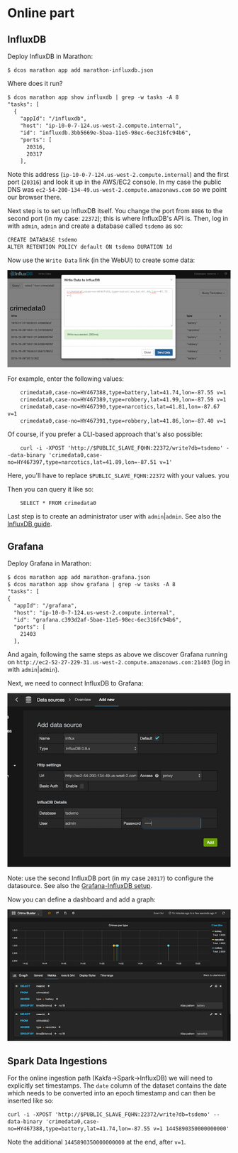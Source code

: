 # Online part

## InfluxDB

Deploy InfluxDB in Marathon:

    $ dcos marathon app add marathon-influxdb.json

Where does it run?

    $ dcos marathon app show influxdb | grep -w tasks -A 8
    "tasks": [
      {
        "appId": "/influxdb",
        "host": "ip-10-0-7-124.us-west-2.compute.internal",
        "id": "influxdb.3bb5669e-5baa-11e5-98ec-6ec316fc94b6",
        "ports": [
          20316,
          20317
        ],
        
Note this address (`ip-10-0-7-124.us-west-2.compute.internal`) and the first port (`20316`) and look it up in the AWS/EC2 console. In my case the public DNS was `ec2-54-200-134-49.us-west-2.compute.amazonaws.com` so we point our browser there.

Next step is to set up InfluxDB itself. You change the port from `8086` to the second port (in my case: `22372`); this is where InfluxDB's API is. Then, log in with `admin`, `admin` and create a database called `tsdemo` as so:

    CREATE DATABASE tsdemo
    ALTER RETENTION POLICY default ON tsdemo DURATION 1d

Now use the `Write Data` link (in the WebUI) to create some data:

![Influx Write Data](../img/influx-write-data.png)

For example, enter the following values:

        crimedata0,case-no=HY467388,type=battery,lat=41.74,lon=-87.55 v=1
        crimedata0,case-no=HY467389,type=robbery,lat=41.99,lon=-87.59 v=1
        crimedata0,case-no=HY467390,type=narcotics,lat=41.81,lon=-87.67 v=1
        crimedata0,case-no=HY467391,type=robbery,lat=41.86,lon=-87.40 v=1

Of course, if you prefer a CLI-based approach that's also possible:

        curl -i -XPOST 'http://$PUBLIC_SLAVE_FQHN:22372/write?db=tsdemo' --data-binary 'crimedata0,case-no=HY467397,type=narcotics,lat=41.89,lon=-87.51 v=1'

Here, you'll have to replace `$PUBLIC_SLAVE_FQHN:22372` with your values. you 


Then you can query it like so:

        SELECT * FROM crimedata0

Last step is to create an administrator user with `admin`|`admin`. See also the [InfluxDB guide](https://influxdb.com/docs/v0.9/introduction/overview.html).

## Grafana

Deploy Grafana in Marathon:

    $ dcos marathon app add marathon-grafana.json
    $ dcos marathon app show grafana | grep -w tasks -A 8
    "tasks": [
    {
      "appId": "/grafana",
      "host": "ip-10-0-7-124.us-west-2.compute.internal",
      "id": "grafana.c393d2af-5bae-11e5-98ec-6ec316fc94b6",
      "ports": [
        21403
      ],

And again, following the same steps as above we discover Grafana running on `http://ec2-52-27-229-31.us-west-2.compute.amazonaws.com:21403` (log in with `admin`|`admin`).

Next, we need to connect InfluxDB to Grafana:

![Grafana Influx Setup](../img/grafana-influx-setup.png)

Note: use the second InfluxDB port (in my case `20317`) to configure the datasource. See also the [Grafana-InfluxDB setup](http://docs.grafana.org/datasources/influxdb/).

Now you can define a dashboard and add a graph:

![Grafana Graph Setup](../img/grafana-graph-setup.png)

## Spark Data Ingestions

For the online ingestion path (Kakfa->Spark->InfluxDB) we will need to explicitly set timestamps. The `date` column of the dataset contains the date which needs to be converted into an epoch timestamp and can then be inserted like so:

    curl -i -XPOST 'http://$PUBLIC_SLAVE_FQHN:22372/write?db=tsdemo' --data-binary 'crimedata0,case-no=HY467388,type=battery,lat=41.74,lon=-87.55 v=1 1445890350000000000'

Note the additional `1445890350000000000` at the end, after `v=1`.


